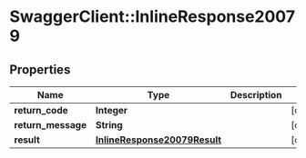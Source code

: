 # SwaggerClient::InlineResponse20079

## Properties
Name | Type | Description | Notes
------------ | ------------- | ------------- | -------------
**return_code** | **Integer** |  | [optional] 
**return_message** | **String** |  | [optional] 
**result** | [**InlineResponse20079Result**](InlineResponse20079Result.md) |  | [optional] 


